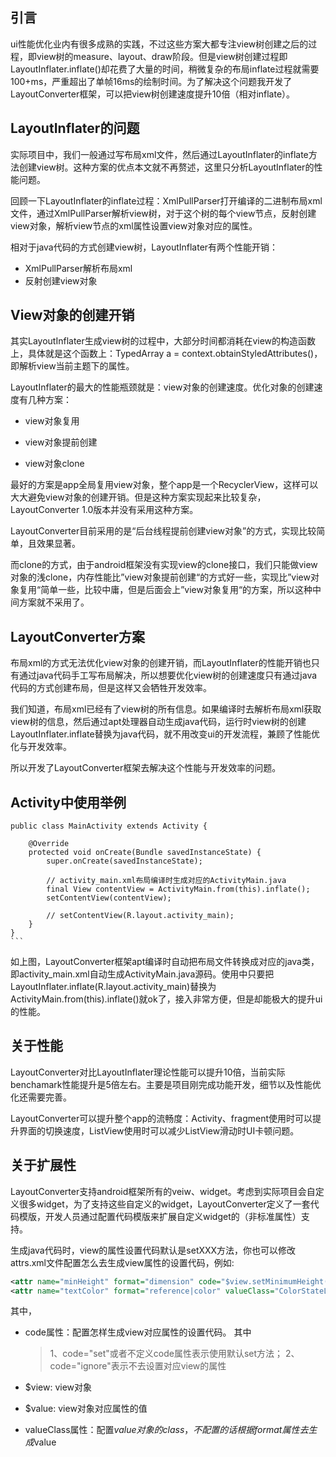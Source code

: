 ## 引言

ui性能优化业内有很多成熟的实践，不过这些方案大都专注view树创建之后的过程，即view树的measure、layout、draw阶段。但是view树创建过程即LayoutInflater.inflate()却花费了大量的时间，稍微复杂的布局inflate过程就需要100+ms，严重超出了单帧16ms的绘制时间。为了解决这个问题我开发了LayoutConverter框架，可以把view树创建速度提升10倍（相对inflate）。

## LayoutInflater的问题

实际项目中，我们一般通过写布局xml文件，然后通过LayoutInflater的inflate方法创建view树。这种方案的优点本文就不再赘述，这里只分析LayoutInflater的性能问题。

回顾一下LayoutInflater的inflate过程：XmlPullParser打开编译的二进制布局xml文件，通过XmlPullParser解析view树，对于这个树的每个view节点，反射创建view对象，解析view节点的xml属性设置view对象对应的属性。

相对于java代码的方式创建view树，LayoutInflater有两个性能开销：

- XmlPullParser解析布局xml
- 反射创建view对象

## View对象的创建开销

其实LayoutInflater生成view树的过程中，大部分时间都消耗在view的构造函数上，具体就是这个函数上：TypedArray a = context.obtainStyledAttributes()，即解析view当前主题下的属性。

LayoutInflater的最大的性能瓶颈就是：view对象的创建速度。优化对象的创建速度有几种方案：

- view对象复用


- view对象提前创建


- view对象clone

最好的方案是app全局复用view对象，整个app是一个RecyclerView，这样可以大大避免view对象的创建开销。但是这种方案实现起来比较复杂，LayoutConverter 1.0版本并没有采用这种方案。

LayoutConverter目前采用的是“后台线程提前创建view对象”的方式，实现比较简单，且效果显著。

而clone的方式，由于android框架没有实现view的clone接口，我们只能做view对象的浅clone，内存性能比”view对象提前创建“的方式好一些，实现比”view对象复用“简单一些，比较中庸，但是后面会上”view对象复用“的方案，所以这种中间方案就不采用了。

## LayoutConverter方案

布局xml的方式无法优化view对象的创建开销，而LayoutInflater的性能开销也只有通过java代码手工写布局解决，所以想要优化view树的创建速度只有通过java代码的方式创建布局，但是这样又会牺牲开发效率。

我们知道，布局xml已经有了view树的所有信息。如果编译时去解析布局xml获取view树的信息，然后通过apt处理器自动生成java代码，运行时view树的创建LayoutInflater.inflate替换为java代码，就不用改变ui的开发流程，兼顾了性能优化与开发效率。

所以开发了LayoutConverter框架去解决这个性能与开发效率的问题。

## Activity中使用举例

```
public class MainActivity extends Activity {

    @Override
    protected void onCreate(Bundle savedInstanceState) {
        super.onCreate(savedInstanceState);
        
        // activity_main.xml布局编译时生成对应的ActivityMain.java
        final View contentView = ActivityMain.from(this).inflate();
        setContentView(contentView);
        
        // setContentView(R.layout.activity_main);
    }
}
​```
```

如上图，LayoutConverter框架apt编译时自动把布局文件转换成对应的java类，即activity_main.xml自动生成ActivityMain.java源码。使用中只要把LayoutInflater.inflate(R.layout.activity_main)替换为ActivityMain.from(this).inflate()就ok了，接入非常方便，但是却能极大的提升ui的性能。


## 关于性能

LayoutConverter对比LayoutInflater理论性能可以提升10倍，当前实际benchamark性能提升是5倍左右。主要是项目刚完成功能开发，细节以及性能优化还需要完善。

LayoutConverter可以提升整个app的流畅度：Activity、fragment使用时可以提升界面的切换速度，ListView使用时可以减少ListView滑动时UI卡顿问题。

## 关于扩展性

LayoutConverter支持android框架所有的veiw、widget。考虑到实际项目会自定义很多widget，为了支持这些自定义的widget，LayoutConverter定义了一套代码模版，开发人员通过配置代码模版来扩展自定义widget的（非标准属性）支持。

生成java代码时，view的属性设置代码默认是setXXX方法，你也可以修改attrs.xml文件配置怎么去生成view属性的设置代码，例如:

```xml
<attr name="minHeight" format="dimension" code="$view.setMinimumHeight($value);"/>
<attr name="textColor" format="reference|color" valueClass="ColorStateList" code="$view.setTextColor($value);"/>
```

其中，

- code属性：配置怎样生成view对应属性的设置代码。
  其中
   > 1、code="set"或者不定义code属性表示使用默认set方法；
   > 2、code="ignore"表示不去设置对应view的属性


- $view: view对象
- $value: view对象对应属性的值
- valueClass属性：配置$value对象的class，不配置的话根据format属性去生成$value